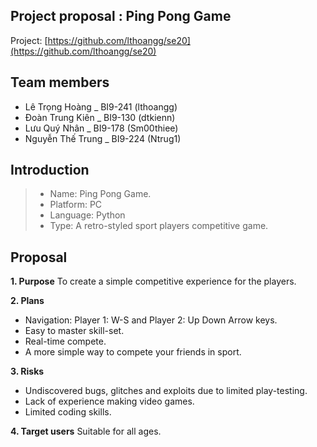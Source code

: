 ## Project proposal : Ping Pong Game
Project: [https://github.com/lthoangg/se20](https://github.com/lthoangg/se20)
## Team members
 - Lê Trọng Hoàng _ BI9-241 (lthoangg)
 - Đoàn Trung Kiên _ BI9-130 (dtkienn)
 - Lưu Quý Nhân _ BI9-178 (Sm00thiee)
 - Nguyễn Thế Trung _ BI9-224 (Ntrug1)
## Introduction
> - Name: Ping Pong Game.
> - Platform: PC
> - Language: Python
> - Type: A retro-styled sport players competitive game.
## Proposal
 **1. Purpose**
  To create a simple competitive experience for the players.
  
  **2. Plans**
 - Navigation: Player 1: W-S and Player 2: Up Down Arrow keys.
 - Easy to master skill-set.
 - Real-time compete.
 - A more simple way to compete your friends in sport.

**3. Risks**

 - Undiscovered bugs, glitches and exploits due to limited play-testing.
 - Lack of experience making video games.
 - Limited coding skills.

**4. Target users**
Suitable for all ages.

